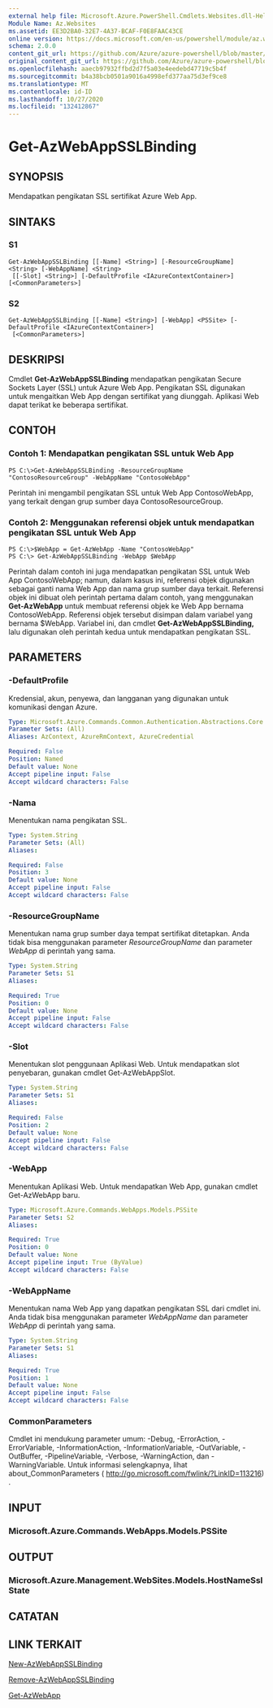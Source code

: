 ```yaml
---
external help file: Microsoft.Azure.PowerShell.Cmdlets.Websites.dll-Help.xml
Module Name: Az.Websites
ms.assetid: EE3D2BA0-32E7-4A37-BCAF-F0E8FAAC43CE
online version: https://docs.microsoft.com/en-us/powershell/module/az.websites/get-azwebappsslbinding
schema: 2.0.0
content_git_url: https://github.com/Azure/azure-powershell/blob/master/src/Websites/Websites/help/Get-AzWebAppSSLBinding.md
original_content_git_url: https://github.com/Azure/azure-powershell/blob/master/src/Websites/Websites/help/Get-AzWebAppSSLBinding.md
ms.openlocfilehash: aaecb97932ffbd2d7f5a03e4eedebd47719c5b4f
ms.sourcegitcommit: b4a38bcb0501a9016a4998efd377aa75d3ef9ce8
ms.translationtype: MT
ms.contentlocale: id-ID
ms.lasthandoff: 10/27/2020
ms.locfileid: "132412867"
---
```

# Get-AzWebAppSSLBinding

## SYNOPSIS
Mendapatkan pengikatan SSL sertifikat Azure Web App.

## SINTAKS

### S1
```
Get-AzWebAppSSLBinding [[-Name] <String>] [-ResourceGroupName] <String> [-WebAppName] <String>
 [[-Slot] <String>] [-DefaultProfile <IAzureContextContainer>] [<CommonParameters>]
```

### S2
```
Get-AzWebAppSSLBinding [[-Name] <String>] [-WebApp] <PSSite> [-DefaultProfile <IAzureContextContainer>]
 [<CommonParameters>]
```

## DESKRIPSI
Cmdlet **Get-AzWebAppSSLBinding** mendapatkan pengikatan Secure Sockets Layer (SSL) untuk Azure Web App.
Pengikatan SSL digunakan untuk mengaitkan Web App dengan sertifikat yang diunggah.
Aplikasi Web dapat terikat ke beberapa sertifikat.

## CONTOH

### Contoh 1: Mendapatkan pengikatan SSL untuk Web App
```
PS C:\>Get-AzWebAppSSLBinding -ResourceGroupName "ContosoResourceGroup" -WebAppName "ContosoWebApp"
```

Perintah ini mengambil pengikatan SSL untuk Web App ContosoWebApp, yang terkait dengan grup sumber daya ContosoResourceGroup.

### Contoh 2: Menggunakan referensi objek untuk mendapatkan pengikatan SSL untuk Web App
```
PS C:\>$WebApp = Get-AzWebApp -Name "ContosoWebApp"
PS C:\> Get-AzWebAppSSLBinding -WebApp $WebApp
```

Perintah dalam contoh ini juga mendapatkan pengikatan SSL untuk Web App ContosoWebApp; namun, dalam kasus ini, referensi objek digunakan sebagai ganti nama Web App dan nama grup sumber daya terkait.
Referensi objek ini dibuat oleh perintah pertama dalam contoh, yang menggunakan **Get-AzWebApp** untuk membuat referensi objek ke Web App bernama ContosoWebApp.
Referensi objek tersebut disimpan dalam variabel yang bernama $WebApp.
Variabel ini, dan cmdlet **Get-AzWebAppSSLBinding,** lalu digunakan oleh perintah kedua untuk mendapatkan pengikatan SSL.

## PARAMETERS

### -DefaultProfile
Kredensial, akun, penyewa, dan langganan yang digunakan untuk komunikasi dengan Azure.

```yaml
Type: Microsoft.Azure.Commands.Common.Authentication.Abstractions.Core.IAzureContextContainer
Parameter Sets: (All)
Aliases: AzContext, AzureRmContext, AzureCredential

Required: False
Position: Named
Default value: None
Accept pipeline input: False
Accept wildcard characters: False
```

### -Nama
Menentukan nama pengikatan SSL.

```yaml
Type: System.String
Parameter Sets: (All)
Aliases:

Required: False
Position: 3
Default value: None
Accept pipeline input: False
Accept wildcard characters: False
```

### -ResourceGroupName
Menentukan nama grup sumber daya tempat sertifikat ditetapkan.
Anda tidak bisa menggunakan parameter *ResourceGroupName* dan parameter *WebApp* di perintah yang sama.

```yaml
Type: System.String
Parameter Sets: S1
Aliases:

Required: True
Position: 0
Default value: None
Accept pipeline input: False
Accept wildcard characters: False
```

### -Slot
Menentukan slot penggunaan Aplikasi Web.
Untuk mendapatkan slot penyebaran, gunakan cmdlet Get-AzWebAppSlot.

```yaml
Type: System.String
Parameter Sets: S1
Aliases:

Required: False
Position: 2
Default value: None
Accept pipeline input: False
Accept wildcard characters: False
```

### -WebApp
Menentukan Aplikasi Web.
Untuk mendapatkan Web App, gunakan cmdlet Get-AzWebApp baru.

```yaml
Type: Microsoft.Azure.Commands.WebApps.Models.PSSite
Parameter Sets: S2
Aliases:

Required: True
Position: 0
Default value: None
Accept pipeline input: True (ByValue)
Accept wildcard characters: False
```

### -WebAppName
Menentukan nama Web App yang dapatkan pengikatan SSL dari cmdlet ini.
Anda tidak bisa menggunakan parameter *WebAppName* dan parameter *WebApp* di perintah yang sama.

```yaml
Type: System.String
Parameter Sets: S1
Aliases:

Required: True
Position: 1
Default value: None
Accept pipeline input: False
Accept wildcard characters: False
```

### CommonParameters
Cmdlet ini mendukung parameter umum: -Debug, -ErrorAction, -ErrorVariable, -InformationAction, -InformationVariable, -OutVariable, -OutBuffer, -PipelineVariable, -Verbose, -WarningAction, dan -WarningVariable. Untuk informasi selengkapnya, lihat about_CommonParameters ( http://go.microsoft.com/fwlink/?LinkID=113216) .

## INPUT

### Microsoft.Azure.Commands.WebApps.Models.PSSite

## OUTPUT

### Microsoft.Azure.Management.WebSites.Models.HostNameSslState

## CATATAN

## LINK TERKAIT

[New-AzWebAppSSLBinding](./New-AzWebAppSSLBinding.md)

[Remove-AzWebAppSSLBinding](./Remove-AzWebAppSSLBinding.md)

[Get-AzWebApp](./Get-AzWebApp.md)


